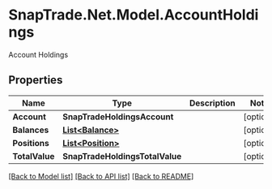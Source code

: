 # SnapTrade.Net.Model.AccountHoldings
Account Holdings

## Properties

Name | Type | Description | Notes
------------ | ------------- | ------------- | -------------
**Account** | **SnapTradeHoldingsAccount** |  | [optional] 
**Balances** | [**List&lt;Balance&gt;**](Balance.md) |  | [optional] 
**Positions** | [**List&lt;Position&gt;**](Position.md) |  | [optional] 
**TotalValue** | **SnapTradeHoldingsTotalValue** |  | [optional] 

[[Back to Model list]](../README.md#documentation-for-models) [[Back to API list]](../README.md#documentation-for-api-endpoints) [[Back to README]](../README.md)

